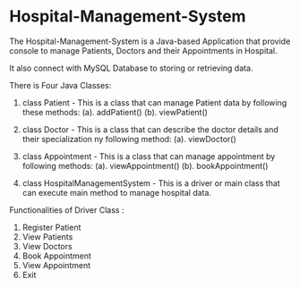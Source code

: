 # Hospital-Management-System

The Hospital-Management-System is a Java-based Application that provide console to manage Patients, Doctors and their Appointments in Hospital.

It also connect with MySQL Database to storing or retrieving data.

There is Four Java Classes: 

1. class Patient -  This is a class that can manage Patient data by following these methods:
       (a). addPatient()
       (b). viewPatient()

2. class Doctor - This is a class that can describe the doctor details and their specialization ny following method:
        (a). viewDoctor()

3. class Appointment - This is a class that can manage appointment by following methods:
        (a). viewAppointment()
        (b). bookAppointment()

4. class HospitalManagementSystem - This is a driver or main class that can execute main method to manage hospital data.

Functionalities of Driver Class : 

1.  Register Patient
2.  View Patients
3.  View Doctors
4.  Book Appointment
5.  View Appointment
6.  Exit
